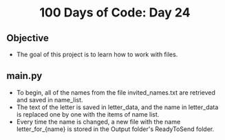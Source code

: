 <h1 align="center">
    100 Days of Code: Day 24
  <br>
</h1>

## Objective
- The goal of this project is to learn how to work with files.

## main.py
- To begin, all of the names from the file invited_names.txt are retrieved and saved in name_list.
- The text of the letter is saved in letter_data, and the name in letter_data is replaced one by one with the items of name list.
- Every time the name is changed, a new file with the name letter_for_{name} is stored in the Output folder's ReadyToSend folder.
